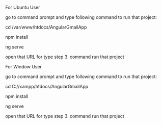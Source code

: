 For Ubuntu User

go to command prompt and type following command to run that project:

cd /var/www/htdocs/AngularGmailApp

npm install

ng serve

open that URL for type step 3. command run that project

For Window User

go to command prompt and type following command to run that project:

cd C://xampp/htdocs/AngularGmailApp

npm install

ng serve

open that URL for type step 3. command run that project
